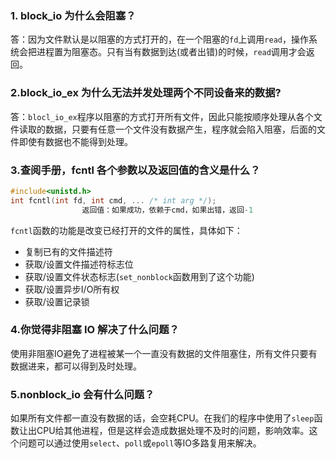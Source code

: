 ### 1. block_io 为什么会阻塞？

答：因为文件默认是以阻塞的方式打开的，在一个阻塞的`fd`上调用`read`，操作系统会把进程置为阻塞态。只有当有数据到达(或者出错)的时候，`read`调用才会返回。

### 2.block_io_ex 为什么无法并发处理两个不同设备来的数据?

答：`blocl_io_ex`程序以阻塞的方式打开所有文件，因此只能按顺序处理从各个文件读取的数据，只要有任意一个文件没有数据产生，程序就会陷入阻塞，后面的文件即使有数据也不能得到处理。

### 3.查阅手册，fcntl 各个参数以及返回值的含义是什么？

```C
#include<unistd.h>
int fcntl(int fd, int cmd, ... /* int arg */);
                返回值：如果成功，依赖于cmd，如果出错，返回-1
```

`fcntl`函数的功能是改变已经打开的文件的属性，具体如下：

- 复制已有的文件描述符
- 获取/设置文件描述符标志位
- 获取/设置文件状态标志(`set_nonblock`函数用到了这个功能)
- 获取/设置异步I/O所有权
- 获取/设置记录锁

### 4.你觉得非阻塞 IO 解决了什么问题？

使用非阻塞IO避免了进程被某一个一直没有数据的文件阻塞住，所有文件只要有数据进来，都可以得到及时处理。

### 5.nonblock_io 会有什么问题？

如果所有文件都一直没有数据的话，会空耗CPU。在我们的程序中使用了`sleep`函数让出CPU给其他进程，但是这样会造成数据处理不及时的问题，影响效率。这个问题可以通过使用`select`、`poll`或`epoll`等IO多路复用来解决。
